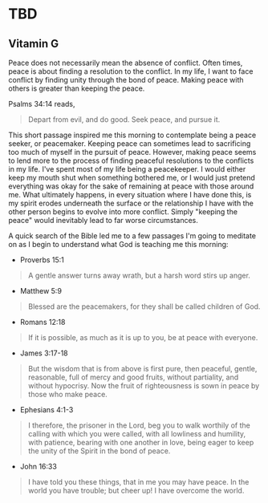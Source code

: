 # TBD

## Vitamin G

Peace does not necessarily mean the absence of conflict. Often times, peace is about finding a resolution to the conflict. In my life, I want to face conflict by finding unity through the bond of peace. Making peace with others is greater than keeping the peace.

Psalms 34:14 reads,

> Depart from evil, and do good. Seek peace, and pursue it.

This short passage inspired me this morning to contemplate being a peace seeker, or peacemaker. Keeping peace can sometimes lead to sacrificing too much of myself in the pursuit of peace. However, making peace seems to lend more to the process of finding peaceful resolutions to the conflicts in my life. I've spent most of my life being a peacekeeper. I would either keep my mouth shut when something bothered me, or I would just pretend everything was okay for the sake of remaining at peace with those around me. What ultimately happens, in every situation where I have done this, is my spirit erodes underneath the surface or the relationship I have with the other person begins to evolve into more conflict. Simply "keeping the peace" would inevitably lead to far worse circumstances.

A quick search of the Bible led me to a few passages I'm going to meditate on as I begin to understand what God is teaching me this morning:

* Proverbs 15:1
> A gentle answer turns away wrath, but a harsh word stirs up anger.

* Matthew 5:9
> Blessed are the peacemakers, for they shall be called children of God.

* Romans 12:18
> If it is possible, as much as it is up to you, be at peace with everyone.

* James 3:17-18
> But the wisdom that is from above is first pure, then peaceful, gentle, reasonable, full of mercy and good fruits, without partiality, and without hypocrisy. Now the fruit of righteousness is sown in peace by those who make peace.

* Ephesians 4:1-3
> I therefore, the prisoner in the Lord, beg you to walk worthily of the calling with which you were called, with all lowliness and humility, with patience, bearing with one another in love, being eager to keep the unity of the Spirit in the bond of peace.

* John 16:33
> I have told you these things, that in me you may have peace. In the world you have trouble; but cheer up! I have overcome the world.

